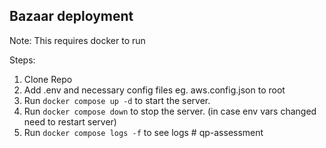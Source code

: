 ## Bazaar deployment

Note: This requires docker to run

Steps:

1. Clone Repo
2. Add .env and necessary config files eg. aws.config.json to root
3. Run `docker compose up -d` to start the server.
4. Run `docker compose down` to stop the server. (in case env vars changed need to restart server)
5. Run `docker compose logs -f` to see logs
#   q p - a s s e s s m e n t  
 